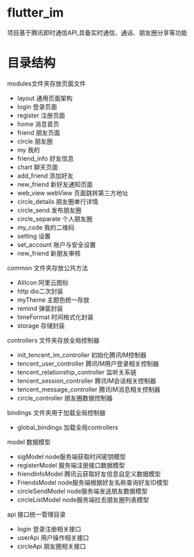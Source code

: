 # flutter_im
项目基于腾讯即时通信API,具备实时通信、通话、朋友圈分享等功能
# 目录结构
modules文件夹存放页面文件
- layout 通用页面架构
- login 登录页面 
- register 注册页面
- home 消息首页
- friend 朋友页面
- circle 朋友圈
- my 我的
- friend_info 好友信息
- chart 聊天页面
- add_friend 添加好友
- new_friend 新好友通知页面
- web_view webView 页面跳转第三方地址
- circle_details 朋友圈单行详情
- circle_send 发布朋友圈
- circle_separate 个人朋友圈
- my_code 我的二维码
- setting 设置
- set_account 账户与安全设置
- new_friend 新朋友审核

common 文件夹存放公共方法
  - AliIcon 阿里云图标
  - http dio二次封装
  - myTheme 主题色统一存放
  - remind 弹窗封装
  - timeFormat 时间格式化封装
  - storage 存储封装

controllers 文件夹存放全局控制器
  - init_tencent_im_controller 初始化腾讯IM控制器
  - tencent_user_controller 腾讯IM用户登录相关控制器
  - tencent_relationship_controller 监听关系链
  - tencent_session_controller 腾讯IM会话相关控制器
  - tencent_message_controller 腾讯IM消息相关控制器
  - circle_controller 朋友圈数据控制器

bindings 文件夹用于加载全局控制器
  - global_bindings 加载全局controllers

model 数据模型
  - sigModel node服务端获取时间密钥模型
  - registerModel 服务端注册接口数据模型
  - friendInfoModel 腾讯云获取好友信息自定义数据模型
  - FriendsModel node服务端根据好友名称查询好友ID模型
  - circleSendModel node服务端发送朋友数据模型
  - circleListModel node服务端拉去朋友圈列表模型
  

api 接口统一管理目录
  - login 登录注册相关接口
  - userApi 用户操作相关接口
  - circleApi 朋友圈相关接口